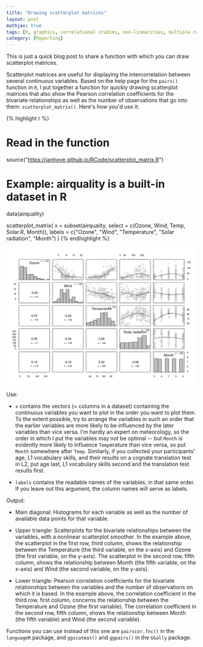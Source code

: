 ```yaml
---
title: "Drawing scatterplot matrices"
layout: post
mathjax: true
tags: [R, graphics, correlational studies, non-linearities, multiple regression]
category: [Reporting]
---
```


This is just a quick blog post to share a function with which
you can draw scatterplot matrices.

<!--more-->

Scatterplot matrices are useful for displaying the intercorrelation between
several continuous variables. Based on the help page for the `pairs()` function
in `R`, I put together a function for quickly drawing scatterplot matrices
that also show the Pearson correlation coefficients for the bivariate relationships
as well as the number of observations that go into them: `scatterplot_matrix()`.
Here's how you'd use it:


{% highlight r %}
# Read in the function
source("https://janhove.github.io/RCode/scatterplot_matrix.R")

# Example: airquality is a built-in dataset in R
data(airquality)

scatterplot_matrix(
  x = subset(airquality, select = c(Ozone, Wind, Temp, Solar.R, Month)),
  labels = c("Ozone", "Wind", "Temperature", "Solar radiation", "Month")
)
{% endhighlight %}

![center](/figs/2019-11-28-scatterplot-matrix/unnamed-chunk-35-1.png)

Use:

* `x` contains the vectors (= columns in a dataset) containing the continuous variables you want to plot in the order you want to plot them. To the extent possible, try to arrange the variables in such an order that the earlier variables are more likely to be influenced by the later variables than vice versa. I'm hardly an expert on meteorology, so the order in which I put the variables may not be optimal -- but `Month` is evidently more likely to influence `Temp`erature than vice versa, so put `Month` somewhere after `Temp`. Similarly, if you collected your participants' age, L1 vocabulary skills, and their results on a cognate translation test in L2, put age last, L1 vocabulary skills second and the translation test results first.

* `labels` contains the readable names of the variables, in that same order. If you leave out this argument, the column names will serve as labels.

Output:

* Main diagonal: Histograms for each variable as well as the number of available data points for that variable.

* Upper triangle: Scatterplots for the bivariate relationships between the variables, with a nonlinear scatterplot smoother. In the example above, the scatterplot in the first row, third column, shows the relationship between the Temperature (the third variable, on the x-axis) and Ozone (the first variable, on the y-axis). The scatterplot in the second row, fifth column, shows the relationship between Month (the fifth variable, on the x-axis) and Wind (the second variable, on the y-axis).

* Lower triangle: Pearson correlation coefficients for the bivariate relationships between the variables and the number of observations on which it is based. In the example above, the correlation coefficient in the third row, first column, concerns the relationship between the Temperature and Ozone (the first variable). The correlation coefficient in the second row, fifth column, shows the relationship between Month (the fifth variable) and Wind (the second variable).


Functions you can use instead of this one are
`pairscor.fnc()` in the `languageR` package,
and `ggscatmat()` and `ggpairs()` in the `GGally` package.




